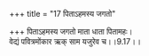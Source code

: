 +++
title = "17 पिताऽहमस्य जगतो"

+++
पिताऽहमस्य जगतो माता धाता पितामहः।  
वेद्यं पवित्रमोंकार ऋक् साम यजुरेव च।।9.17।।